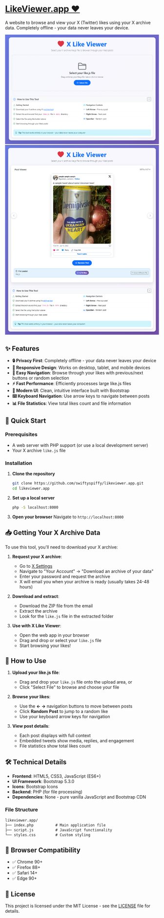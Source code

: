 # [LikeViewer.app ❤️](https://likeviewer.app)

A website to browse and view your X (Twitter) likes using your X archive data. Completely offline - your data never leaves your device.

![LikeViewer.app](images/main.png)
![LikeViewer.app Interface](images/main_2.png)

## ✨ Features

- **🔒 Privacy First**: Completely offline - your data never leaves your device
- **📱 Responsive Design**: Works on desktop, tablet, and mobile devices
- **🎯 Easy Navigation**: Browse through your likes with previous/next buttons or random selection
- **⚡ Fast Performance**: Efficiently processes large like.js files
- **🎨 Modern UI**: Clean, intuitive interface built with Bootstrap
- **⌨️ Keyboard Navigation**: Use arrow keys to navigate between posts
- **📊 File Statistics**: View total likes count and file information

## 🚀 Quick Start

### Prerequisites

- A web server with PHP support (or use a local development server)
- Your X archive `like.js` file

### Installation

1. **Clone the repository**
   ```bash
   git clone https://github.com/swiftyspiffy/likeviewer.app.git
   cd likeviewer.app
   ```

2. **Set up a local server**
   ```bash
   php -S localhost:8000
   ```

3. **Open your browser**
   Navigate to `http://localhost:8000`

## 📥 Getting Your X Archive Data

To use this tool, you'll need to download your X archive:

1. **Request your X archive**:
   - Go to [X Settings](https://twitter.com/settings/account)
   - Navigate to "Your Account" → "Download an archive of your data"
   - Enter your password and request the archive
   - X will email you when your archive is ready (usually takes 24-48 hours)

2. **Download and extract**:
   - Download the ZIP file from the email
   - Extract the archive
   - Look for the `like.js` file in the extracted folder

3. **Use with X Like Viewer**:
   - Open the web app in your browser
   - Drag and drop or select your `like.js` file
   - Start browsing your likes!

## 🎯 How to Use

1. **Upload your like.js file**:
   - Drag and drop your `like.js` file onto the upload area, or
   - Click "Select File" to browse and choose your file

2. **Browse your likes**:
   - Use the **← →** navigation buttons to move between posts
   - Click **Random Post** to jump to a random like
   - Use your keyboard arrow keys for navigation

3. **View post details**:
   - Each post displays with full context
   - Embedded tweets show media, replies, and engagement
   - File statistics show total likes count

## 🛠️ Technical Details

- **Frontend**: HTML5, CSS3, JavaScript (ES6+)
- **UI Framework**: Bootstrap 5.3.0
- **Icons**: Bootstrap Icons
- **Backend**: PHP (for file processing)
- **Dependencies**: None - pure vanilla JavaScript and Bootstrap CDN

### File Structure

```
likeviewer.app/
├── index.php          # Main application file
├── script.js          # JavaScript functionality
└── styles.css         # Custom styling
```

## 🔧 Browser Compatibility

- ✅ Chrome 90+
- ✅ Firefox 88+
- ✅ Safari 14+
- ✅ Edge 90+

## 📝 License

This project is licensed under the MIT License - see the [LICENSE](LICENSE) file for details.
